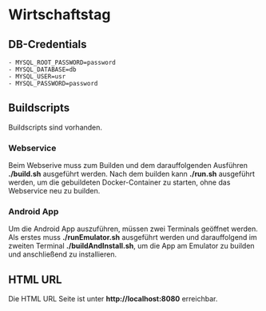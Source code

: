 # Wirtschaftstag

## DB-Credentials
```
- MYSQL_ROOT_PASSWORD=password
- MYSQL_DATABASE=db
- MYSQL_USER=usr
- MYSQL_PASSWORD=password
```

## Buildscripts
Buildscripts sind vorhanden.

### Webservice
Beim Webserive muss zum Builden und dem darauffolgenden Ausführen **./build.sh** ausgeführt werden. Nach dem builden kann **./run.sh** ausgeführt werden, um die gebuildeten Docker-Container zu starten, ohne das Webservice neu zu builden.

### Android App
Um die Android App auszuführen, müssen zwei Terminals geöffnet werden. Als erstes muss **./runEmulator.sh** ausgeführt werden und darauffolgend im zweiten Terminal **./buildAndInstall.sh**, um die App am Emulator zu builden und anschließend zu installieren.

## HTML URL
Die HTML URL Seite ist unter **http://localhost:8080** erreichbar.